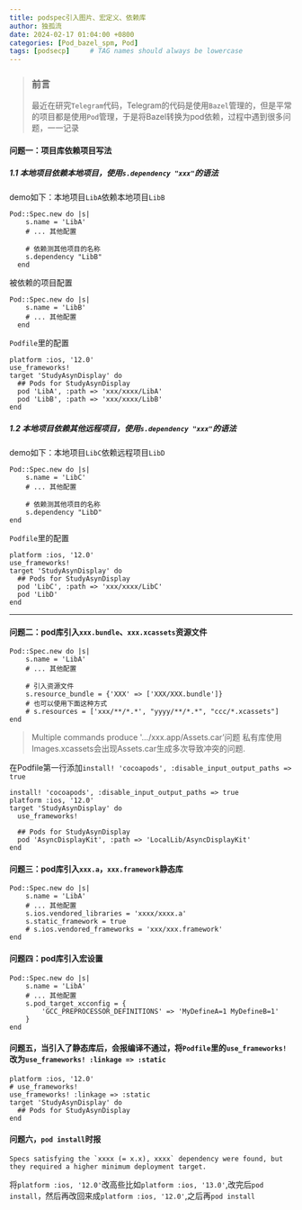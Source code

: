 ```yaml
---
title: podspec引入图片、宏定义、依赖库
author: 独孤流
date: 2024-02-17 01:04:00 +0800
categories: [Pod_bazel_spm, Pod]
tags: [podsecp]     # TAG names should always be lowercase
---
```


> ### 前言
> 最近在研究`Telegram`代码，Telegram的代码是使用`Bazel`管理的，但是平常的项目都是使用`Pod`管理，于是将Bazel转换为pod依赖，过程中遇到很多问题，一一记录

#### 问题一：项目库依赖项目写法
##### 1.1 本地项目依赖本地项目，使用`s.dependency "xxx"`的语法
demo如下：本地项目`LibA`依赖本地项目`LibB`
```
Pod::Spec.new do |s|
    s.name = 'LibA'
    # ... 其他配置

    # 依赖测其他项目的名称
    s.dependency "LibB"
  end
```
被依赖的项目配置
```
Pod::Spec.new do |s|
    s.name = 'LibB'
    # ... 其他配置
  end
```
`Podfile`里的配置
```
platform :ios, '12.0'
use_frameworks!
target 'StudyAsynDisplay' do
  ## Pods for StudyAsynDisplay
  pod 'LibA', :path => 'xxx/xxxx/LibA'
  pod 'LibB', :path => 'xxx/xxxx/LibB'
end
```
##### 1.2 本地项目依赖其他远程项目，使用`s.dependency "xxx"`的语法
demo如下：本地项目`LibC`依赖远程项目`LibD`
```
Pod::Spec.new do |s|
    s.name = 'LibC'
    # ... 其他配置

    # 依赖测其他项目的名称
    s.dependency "LibD"
end
```
`Podfile`里的配置
```
platform :ios, '12.0'
use_frameworks!
target 'StudyAsynDisplay' do
  ## Pods for StudyAsynDisplay
  pod 'LibC', :path => 'xxx/xxxx/LibC'
  pod 'LibD'
end
```
----

#### 问题二：pod库引入`xxx.bundle`、`xxx.xcassets`资源文件
```
Pod::Spec.new do |s|
    s.name = 'LibA'
    # ... 其他配置

    # 引入资源文件
    s.resource_bundle = {'XXX' => ['XXX/XXX.bundle']}
    # 也可以使用下面这种方式
    # s.resources = ['xxx/**/*.*', "yyyy/**/*.*", "ccc/*.xcassets"]
end
```
> Multiple commands produce '…/xxx.app/Assets.car’问题
> 私有库使用Images.xcassets会出现Assets.car生成多次导致冲突的问题.

在Podfile第一行添加`install! 'cocoapods', :disable_input_output_paths => true`
```
install! 'cocoapods', :disable_input_output_paths => true
platform :ios, '12.0'
target 'StudyAsynDisplay' do
  use_frameworks!

  ## Pods for StudyAsynDisplay
  pod 'AsyncDisplayKit', :path => 'LocalLib/AsyncDisplayKit'
end
```

#### 问题三：pod库引入`xxx.a`，`xxx.framework`静态库
```
Pod::Spec.new do |s|
    s.name = 'LibA'
    # ... 其他配置
    s.ios.vendored_libraries = 'xxxx/xxxx.a'
    s.static_framework = true
    # s.ios.vendored_frameworks = 'xxx/xxx.framework'
end
```
#### 问题四：pod库引入宏设置
```
Pod::Spec.new do |s|
    s.name = 'LibA'
    # ... 其他配置
    s.pod_target_xcconfig = {
        'GCC_PREPROCESSOR_DEFINITIONS' => 'MyDefineA=1 MyDefineB=1'
    }
end
```
#### 问题五，当引入了静态库后，会报编译不通过，将`Podfile`里的`use_frameworks!`改为`use_frameworks! :linkage => :static`
```
platform :ios, '12.0'
# use_frameworks!
use_frameworks! :linkage => :static
target 'StudyAsynDisplay' do
  ## Pods for StudyAsynDisplay
end
```

#### 问题六，`pod install`时报
```
Specs satisfying the `xxxx (= x.x), xxxx` dependency were found, but they required a higher minimum deployment target.
```
将`platform :ios, '12.0'`改高些比如`platform :ios, '13.0'`,改完后`pod install`，然后再改回来成`platform :ios, '12.0'`,之后再`pod install`